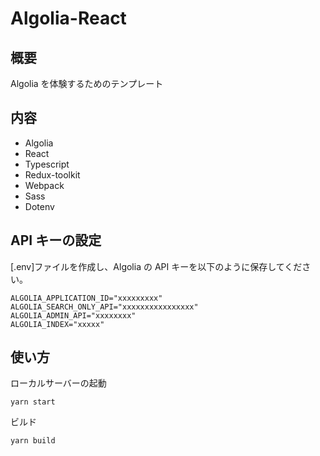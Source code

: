 # Algolia-React

## 概要

Algolia を体験するためのテンプレート

## 内容

- Algolia
- React
- Typescript
- Redux-toolkit
- Webpack
- Sass
- Dotenv

## API キーの設定

[.env]ファイルを作成し、Algolia の API キーを以下のように保存してください。

```
ALGOLIA_APPLICATION_ID="xxxxxxxxx"
ALGOLIA_SEARCH_ONLY_API="xxxxxxxxxxxxxxxx"
ALGOLIA_ADMIN_API="xxxxxxxx"
ALGOLIA_INDEX="xxxxx"
```

## 使い方

ローカルサーバーの起動

```
yarn start
```

ビルド

```
yarn build
```
